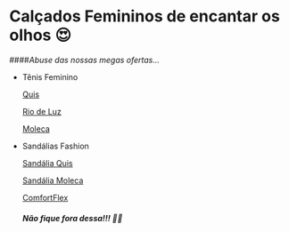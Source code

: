 # Calçados Femininos de encantar os olhos  :heart_eyes:

####_Abuse das nossas megas ofertas..._

- Tênis Feminino

  [Quis](https://www.erkmagazine.com.br/produto/338150/quiz-tenis-nude-onca-66188403)

  [Rio de Luz](https://www.erkmagazine.com.br/produto/383151/rio-de-luz-tenis-marinho-4002)

  [Moleca](https://www.erkmagazine.com.br/produto/329567/moleca-tenis-jeans-5716100)



- Sandálias Fashion

  [Sandália Quis](https://www.erkmagazine.com.br/produto/346458/quiz-sandalia-preta-66170304)

  [Sandália Moleca](https://www.erkmagazine.com.br/produto/330614/moleca-sandalia-nude-568101)

  [ComfortFlex](https://www.erkmagazine.com.br/produto/333228/comfortflex-sandalia-nude-1951404)

  ##### _Não fique fora dessa!!!  :running_woman:_

  ​

  ​

  ​

